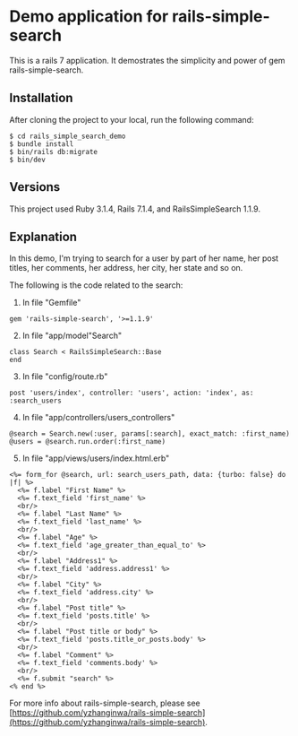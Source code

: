 # Demo application for rails-simple-search

This is a rails 7 application. It demostrates the simplicity and power of gem rails-simple-search.

## Installation
After cloning the project to your local, run the following command:

```
$ cd rails_simple_search_demo
$ bundle install
$ bin/rails db:migrate
$ bin/dev
```
## Versions

This project used Ruby 3.1.4, Rails 7.1.4, and RailsSimpleSearch 1.1.9.

## Explanation

In this demo, I'm trying to search for a user by part of her name, her post titles, her comments, her address, her city, her state and so on.

The following is the code related to the search:

1. In file "Gemfile"

  ```
  gem 'rails-simple-search', '>=1.1.9'
  ```

2. In file "app/model"Search"
  ```
  class Search < RailsSimpleSearch::Base
  end
  ```

3. In file "config/route.rb"
  ```
  post 'users/index', controller: 'users', action: 'index', as: :search_users
  ```

4. In file "app/controllers/users_controllers"

  ```
  @search = Search.new(:user, params[:search], exact_match: :first_name)
  @users = @search.run.order(:first_name)
  ```
 
5. In file "app/views/users/index.html.erb"
  ```
  <%= form_for @search, url: search_users_path, data: {turbo: false} do |f| %>
    <%= f.label "First Name" %>
    <%= f.text_field 'first_name' %>
    <br/>
    <%= f.label "Last Name" %>
    <%= f.text_field 'last_name' %>
    <br/>
    <%= f.label "Age" %>
    <%= f.text_field 'age_greater_than_equal_to' %>
    <br/>
    <%= f.label "Address1" %>
    <%= f.text_field 'address.address1' %>
    <br/>
    <%= f.label "City" %>
    <%= f.text_field 'address.city' %>
    <br/>
    <%= f.label "Post title" %>
    <%= f.text_field 'posts.title' %>
    <br/>
    <%= f.label "Post title or body" %>
    <%= f.text_field 'posts.title_or_posts.body' %>
    <br/>
    <%= f.label "Comment" %>
    <%= f.text_field 'comments.body' %>
    <br/>
    <%= f.submit "search" %>
  <% end %>
  ```

For more info about rails-simple-search,
please see [https://github.com/yzhanginwa/rails-simple-search](https://github.com/yzhanginwa/rails-simple-search).
